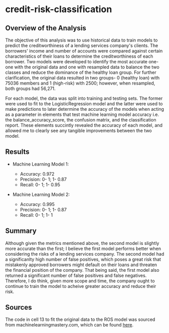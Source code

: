 # credit-risk-classification

## Overview of the Analysis

The objective of this analysis was to use historical data to train models to predict the creditworthiness of a lending services company's clients. The borrowers' income and number of accounts were compared against certain characteristics of their loans to determine the creditworthiness of each borrower. Two models were developed to identify the most accurate one- one with the original data and one with resampled data to balance the two classes and reduce the dominance of the healthy loan group. For further clarification, the original data resulted in two groups- 0 (healthy loan) with 75036 members and 1 (high-risk) with 2500; however, when resampled, both groups had 56,271. 

For each model, the data was split into training and testing sets. The former were used to fit to the LogisticRegression model and the latter were used to make predictions to later determine the accuracy of the models when acting as a parameter in elements that test machine learning model accuracy i.e. the balance_accuracy_score, the confusion matrix, and the classification report. These elements succintly revealed the accuracy of each model, and allowed me to clearly see any tangible improvements between the two model. 

## Results

* Machine Learning Model 1:
  * Accuracy: 0.972
  * Precision: 0- 1; 1- 0.87
  * Recall: 0- 1; 1- 0.95



* Machine Learning Model 2:
  * Accuracy: 0.995
  * Precision: 0- 1; 1- 0.87
  * Recall: 0- 1; 1- 1

## Summary

Although given the metrics mentioned above, the second model is slightly more accurate than the first; I believe the first model performs better when considering the risks of a lending services company. The second model had a significanlty high number of false positives, which poses a great risk that mistakenly approved borrowers might default on their loans and threaten the financial position of the company. That being said, the first model also returned a significant number of false positives and false negatives. Therefore, I do think, given more scope and time, the company ought to continue to train the model to acheive greater accuracy and reduce their risk.

## Sources
The code in cell 13 to fit the original data to the ROS model was sourced from machinelearningmastery.com, which can be found [here](https://machinelearningmastery.com/random-oversampling-and-undersampling-for-imbalanced-classification/).
